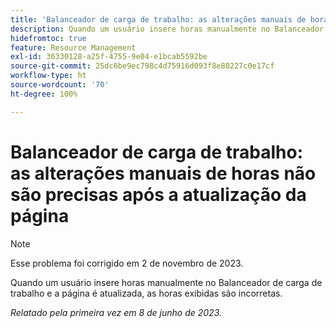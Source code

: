 ```yaml
---
title: 'Balanceador de carga de trabalho: as alterações manuais de horas não são precisas após a atualização da página'
description: Quando um usuário insere horas manualmente no Balanceador de carga de trabalho e a página é atualizada, as horas exibidas são incorretas.
hidefromtoc: true
feature: Resource Management
exl-id: 36330128-a25f-4755-9e04-e1bcab5592be
source-git-commit: 25dc6be9ec798c4d75916d093f8e80227c0e17cf
workflow-type: ht
source-wordcount: '70'
ht-degree: 100%

---
```


# Balanceador de carga de trabalho: as alterações manuais de horas não são precisas após a atualização da página

>[!NOTE]
>
>Esse problema foi corrigido em 2 de novembro de 2023.

Quando um usuário insere horas manualmente no Balanceador de carga de trabalho e a página é atualizada, as horas exibidas são incorretas.

_Relatado pela primeira vez em 8 de junho de 2023._
